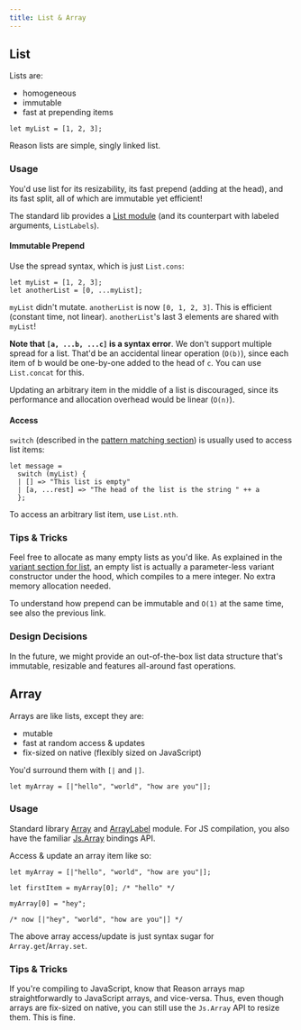 ```yaml
---
title: List & Array
---
```


## List

Lists are:

- homogeneous
- immutable
- fast at prepending items

```reason
let myList = [1, 2, 3];
```

Reason lists are simple, singly linked list.

### Usage

You'd use list for its resizability, its fast prepend (adding at the head), and its fast split, all of which are immutable yet efficient!

The standard lib provides a [List module](/api/List.html) (and its counterpart with labeled arguments, `ListLabels`).

#### Immutable Prepend

Use the spread syntax, which is just `List.cons`:

```reason
let myList = [1, 2, 3];
let anotherList = [0, ...myList];
```

`myList` didn't mutate. `anotherList` is now `[0, 1, 2, 3]`. This is efficient (constant time, not linear). `anotherList`'s last 3 elements are shared with `myList`!

**Note that `[a, ...b, ...c]` is a syntax error**. We don't support multiple spread for a list. That'd be an accidental linear operation (`O(b)`), since each item of b would be one-by-one added to the head of `c`. You can use `List.concat` for this.

Updating an arbitrary item in the middle of a list is discouraged, since its performance and allocation overhead would be linear (`O(n)`).

#### Access

`switch` (described in the [pattern matching section](pattern-matching.md)) is usually used to access list items:

```reason
let message =
  switch (myList) {
  | [] => "This list is empty"
  | [a, ...rest] => "The head of the list is the string " ++ a
  };
```

To access an arbitrary list item, use `List.nth`.

### Tips & Tricks

Feel free to allocate as many empty lists as you'd like. As explained in the [variant section for list](variant.md#honorable-mentions), an empty list is actually a parameter-less variant constructor under the hood, which compiles to a mere integer. No extra memory allocation needed.

To understand how prepend can be immutable and `O(1)` at the same time, see also the previous link.

### Design Decisions

In the future, we might provide an out-of-the-box list data structure that's immutable, resizable and features all-around fast operations.

## Array

Arrays are like lists, except they are:

- mutable
- fast at random access & updates
- fix-sized on native (flexibly sized on JavaScript)

You'd surround them with `[|` and `|]`.

```reason
let myArray = [|"hello", "world", "how are you"|];
```

### Usage

Standard library [Array](/api/Array.html) and [ArrayLabel](/api/ArrayLabels.html) module. For JS compilation, you also have the familiar [Js.Array](https://bucklescript.github.io/bucklescript/api/Js.Array.html) bindings API.

Access & update an array item like so:

```reason
let myArray = [|"hello", "world", "how are you"|];

let firstItem = myArray[0]; /* "hello" */

myArray[0] = "hey";

/* now [|"hey", "world", "how are you"|] */
```

The above array access/update is just syntax sugar for `Array.get`/`Array.set`.

### Tips & Tricks

If you're compiling to JavaScript, know that Reason arrays map straightforwardly to JavaScript arrays, and vice-versa. Thus, even though arrays are fix-sized on native, you can still use the `Js.Array` API to resize them. This is fine.
